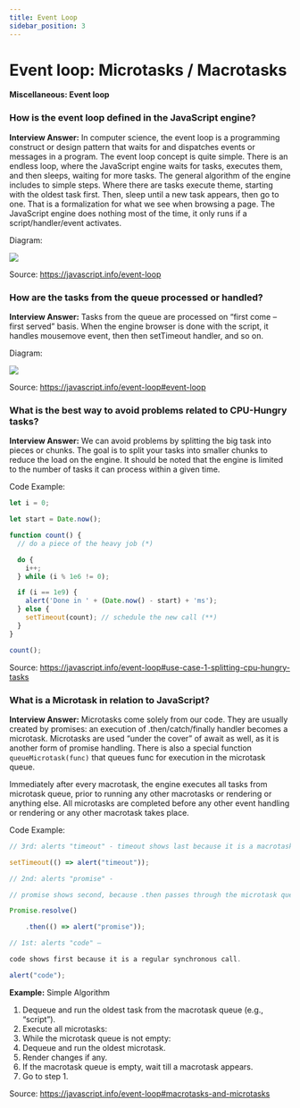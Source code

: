 ```yaml
---
title: Event Loop
sidebar_position: 3
---
```


# Event loop: Microtasks / Macrotasks

**Miscellaneous: Event loop**

<head>
  <title>Microtasks / Macrotasks - JavaScript Interview Questions & Answers</title>
  <meta charSet="utf-8" />
</head>

### How is the event loop defined in the JavaScript engine?

**Interview Answer:** In computer science, the event loop is a programming construct or design pattern that waits for and dispatches events or messages in a program. The event loop concept is quite simple. There is an endless loop, where the JavaScript engine waits for tasks, executes them, and then sleeps, waiting for more tasks. The general algorithm of the engine includes to simple steps. Where there are tasks execute theme, starting with the oldest task first. Then, sleep until a new task appears, then go to one. That is a formalization for what we see when browsing a page. The JavaScript engine does nothing most of the time, it only runs if a script/handler/event activates.

Diagram:

<img src="/img/event-loop.gif" />

Source: <https://javascript.info/event-loop>

### How are the tasks from the queue processed or handled?

**Interview Answer:** Tasks from the queue are processed on “first come – first served” basis. When the engine browser is done with the script, it handles mousemove event, then then setTimeout handler, and so on.

Diagram:

<img src='/img/callback-queue-event-loop.gif' />

Source: <https://javascript.info/event-loop#event-loop>

### What is the best way to avoid problems related to CPU-Hungry tasks?

**Interview Answer:** We can avoid problems by splitting the big task into pieces or chunks. The goal is to split your tasks into smaller chunks to reduce the load on the engine. It should be noted that the engine is limited to the number of tasks it can process within a given time.

Code Example:

```js
let i = 0;

let start = Date.now();

function count() {
  // do a piece of the heavy job (*)

  do {
    i++;
  } while (i % 1e6 != 0);

  if (i == 1e9) {
    alert('Done in ' + (Date.now() - start) + 'ms');
  } else {
    setTimeout(count); // schedule the new call (**)
  }
}

count();
```

Source: <https://javascript.info/event-loop#use-case-1-splitting-cpu-hungry-tasks>

### What is a Microtask in relation to JavaScript?

**Interview Answer:** Microtasks come solely from our code. They are usually created by promises: an execution of .then/catch/finally handler becomes a microtask. Microtasks are used “under the cover” of await as well, as it is another form of promise handling. There is also a special function `queueMicrotask(func)` that queues func for execution in the microtask queue.

Immediately after every macrotask, the engine executes all tasks from microtask queue, prior to running any other macrotasks or rendering or anything else. All microtasks are completed before any other event handling or rendering or any other macrotask takes place.

Code Example:

```js
// 3rd: alerts "timeout" - timeout shows last because it is a macrotask.

setTimeout(() => alert("timeout"));

// 2nd: alerts "promise" - 

// promise shows second, because .then passes through the microtask queue

Promise.resolve()

    .then(() => alert("promise"));

// 1st: alerts "code" – 

code shows first because it is a regular synchronous call.

alert("code");
```

**Example:** Simple Algorithm

1. Dequeue and run the oldest task from the macrotask queue (e.g., “script”).
1. Execute all microtasks:
1. While the microtask queue is not empty:
1. Dequeue and run the oldest microtask.
1. Render changes if any.
1. If the macrotask queue is empty, wait till a macrotask appears.
1. Go to step 1.

Source: <https://javascript.info/event-loop#macrotasks-and-microtasks>
